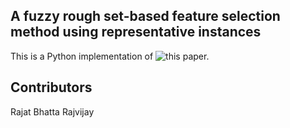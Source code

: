## A fuzzy rough set-based feature selection method using representative instances


This is a Python implementation of ![this](https://www.researchgate.net/publication/323986294_A_fuzzy_rough_set-based_feature_selection_method_using_representative_instances) paper.


##  Contributors

Rajat Bhatta
Rajvijay
